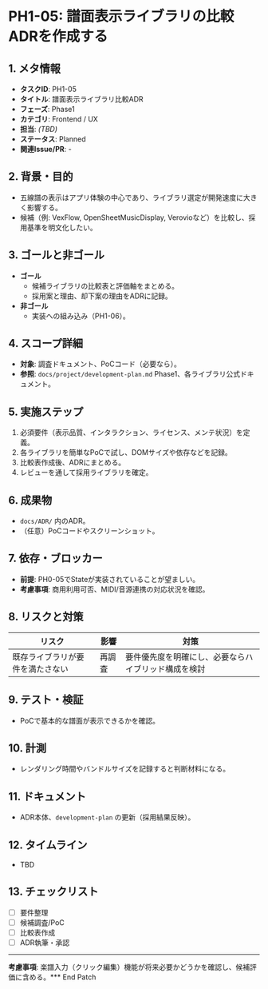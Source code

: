 # PH1-05: 譜面表示ライブラリの比較ADRを作成する

## 1. メタ情報
- **タスクID**: PH1-05
- **タイトル**: 譜面表示ライブラリ比較ADR
- **フェーズ**: Phase1
- **カテゴリ**: Frontend / UX
- **担当**: _(TBD)_
- **ステータス**: Planned
- **関連Issue/PR**: -

## 2. 背景・目的
- 五線譜の表示はアプリ体験の中心であり、ライブラリ選定が開発速度に大きく影響する。
- 候補（例: VexFlow, OpenSheetMusicDisplay, Verovioなど）を比較し、採用基準を明文化したい。

## 3. ゴールと非ゴール
- **ゴール**
  - 候補ライブラリの比較表と評価軸をまとめる。
  - 採用案と理由、却下案の理由をADRに記録。
- **非ゴール**
  - 実装への組み込み（PH1-06）。

## 4. スコープ詳細
- **対象**: 調査ドキュメント、PoCコード（必要なら）。
- **参照**: `docs/project/development-plan.md` Phase1、各ライブラリ公式ドキュメント。

## 5. 実施ステップ
1. 必須要件（表示品質、インタラクション、ライセンス、メンテ状況）を定義。
2. 各ライブラリを簡単なPoCで試し、DOMサイズや依存などを記録。
3. 比較表作成後、ADRにまとめる。
4. レビューを通して採用ライブラリを確定。

## 6. 成果物
- `docs/ADR/` 内のADR。
- （任意）PoCコードやスクリーンショット。

## 7. 依存・ブロッカー
- **前提**: PH0-05でStateが実装されていることが望ましい。
- **考慮事項**: 商用利用可否、MIDI/音源連携の対応状況を確認。

## 8. リスクと対策
| リスク | 影響 | 対策 |
| --- | --- | --- |
| 既存ライブラリが要件を満たさない | 再調査 | 要件優先度を明確にし、必要ならハイブリッド構成を検討 |

## 9. テスト・検証
- PoCで基本的な譜面が表示できるかを確認。

## 10. 計測
- レンダリング時間やバンドルサイズを記録すると判断材料になる。

## 11. ドキュメント
- ADR本体、`development-plan` の更新（採用結果反映）。

## 12. タイムライン
- TBD

## 13. チェックリスト
- [ ] 要件整理
- [ ] 候補調査/PoC
- [ ] 比較表作成
- [ ] ADR執筆・承認

---
**考慮事項**: 楽譜入力（クリック編集）機能が将来必要かどうかを確認し、候補評価に含める。*** End Patch

